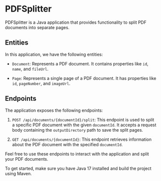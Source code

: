 # PDFSplitter

PDFSplitter is a Java application that provides functionality to split PDF documents into separate pages.

## Entities

In this application, we have the following entities:

- `Document`: Represents a PDF document. It contains properties like `id`, `name`, and `fileUrl`.

- `Page`: Represents a single page of a PDF document. It has properties like `id`, `pageNumber`, and `imageUrl`.

## Endpoints

The application exposes the following endpoints:

1. `POST /api/documents/{documentId}/split`: This endpoint is used to split a specific PDF document with the given `documentId`. It accepts a request body containing the `outputDirectory` path to save the split pages.

2. `GET /api/documents/{documentId}`: This endpoint retrieves information about the PDF document with the specified `documentId`.

Feel free to use these endpoints to interact with the application and split your PDF documents.

To get started, make sure you have Java 17 installed and build the project using Maven.
